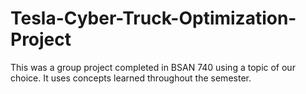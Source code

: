 # Tesla-Cyber-Truck-Optimization-Project
This was a group project completed in BSAN 740 using a topic of our choice. It uses concepts learned throughout the semester.
